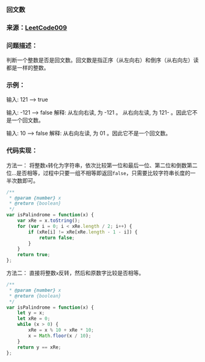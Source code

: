 ﻿### 回文数
### 来源：[LeetCode009](https://leetcode-cn.com/problems/palindrome-number/description/)
### 问题描述：
判断一个整数是否是回文数。回文数是指正序（从左向右）和倒序（从右向左）读都是一样的整数。
### 示例：
输入: 121  —> true

输入: -121 —> false
解释: 从左向右读, 为 -121 。 从右向左读, 为 121- 。因此它不是一个回文数。

输入: 10 —> false
解释: 从右向左读, 为 01 。因此它不是一个回文数。

### 代码实现：
方法一：
将整数`x`转化为字符串，依次比较第一位和最后一位、第二位和倒数第二位...是否相等，过程中只要一组不相等即返回`false`，只需要比较字符串长度的一半次数即可。
```js
/**
 * @param {number} x
 * @return {boolean}
 */
var isPalindrome = function(x) {
    var xRe = x.toString();
    for (var i = 0; i < xRe.length / 2; i++) {
        if (xRe[i] != xRe[xRe.length - 1 - i]) {
            return false;
        }
    }
    return true;
};
```
方法二：
直接将整数`x`反转，然后和原数字比较是否相等。
```js
/**
 * @param {number} x
 * @return {boolean}
 */
var isPalindrome = function(x) {
    let y = x;
    let xRe = 0;
    while (x > 0) {
        xRe = x % 10 + xRe * 10;
        x = Math.floor(x / 10);
    }
    return y == xRe;
};
```

